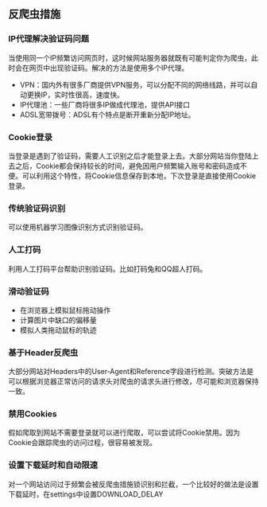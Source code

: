 ## 反爬虫措施

### IP代理解决验证码问题

当使用同一个IP频繁访问网页时，这时候网站服务器就既有可能判定你为爬虫，此时会在网页中出现验证码。解决的方法是使用多个IP代理。

- VPN：国内外有很多厂商提供VPN服务，可以分配不同的网络线路，并可以自动更换IP，实时性很高，速度快。
- IP代理池：一些厂商将很多IP做成代理池，提供API接口
- ADSL宽带拨号：ADSL有个特点是断开重新分配IP地址。

### Cookie登录

当登录是遇到了验证码，需要人工识别之后才能登录上去。大部分网站当你登陆上去之后，Cookie都会保持较长的时间，避免因用户频繁输入账号和密码造成不便。可以利用这个特性，将Cookie信息保存到本地，下次登录是直接使用Cookie登录。

### 传统验证码识别

可以使用机器学习图像识别方式识别验证码。

### 人工打码

利用人工打码平台帮助识别验证码。比如打码兔和QQ超人打码。

### 滑动验证码

- 在浏览器上模拟鼠标拖动操作
- 计算图片中缺口的偏移量
- 模拟人类拖动鼠标的轨迹

### 基于Header反爬虫

大部分网站对Headers中的User-Agent和Reference字段进行检测。突破方法是可以根据浏览器正常访问的请求头对爬虫的请求头进行修改，尽可能和浏览器保持一致。

### 禁用Cookies

假如爬取到网站不需要登录就可以进行爬取，可以尝试将Cookie禁用。因为Cookie会跟踪爬虫的访问过程，很容易被发现。

### 设置下载延时和自动限速

对一个网站访问过于频繁会被反爬虫措施锁识别和拦截，一个比较好的做法是设置下载延时，在settings中设置DOWNLOAD_DELAY


